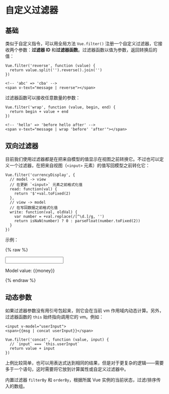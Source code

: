 # 自定义过滤器

## 基础

类似于自定义指令，可以用全局方法 `Vue.filter()` 注册一个自定义过滤器，它接收两个参数：**过滤器 ID** 和**过滤器函数**。过滤器函数以值为参数，返回转换后的值：

```
Vue.filter('reverse', function (value) {
  return value.split('').reverse().join('')
})
```

```
<!-- 'abc' => 'cba' -->
<span v-text="message | reverse"></span>
```

过滤器函数可以接收任意数量的参数：

```
Vue.filter('wrap', function (value, begin, end) {
  return begin + value + end
})
```

```
<!-- 'hello' => 'before hello after' -->
<span v-text="message | wrap 'before' 'after'"></span>
```

## 双向过滤器

目前我们使用过滤器都是在把来自模型的值显示在视图之前转换它。不过也可以定义一个过滤器，在把来自视图（`<input>` 元素）的值写回模型之前转化它：

```
Vue.filter('currencyDisplay', {
  // model -> view
  // 在更新 `<input>` 元素之前格式化值
  read: function(val) {
    return '$'+val.toFixed(2)
  },
  // view -> model
  // 在写回数据之前格式化值
  write: function(val, oldVal) {
    var number = +val.replace(/[^\d.]/g, '')
    return isNaN(number) ? 0 : parseFloat(number.toFixed(2))
  }
})
```

示例：

{% raw %}
<div id="two-way-filter-demo" class="demo">
  <input type="text" v-model="money | currencyDisplay">
  <p>Model value: {{money}}</p>
</div>
<script>
new Vue({
  el: '#two-way-filter-demo',
  data: {
    money: 123.45
  },
  filters: {
    currencyDisplay: {
      read: function(val) {
        return '$'+val.toFixed(2)
      },
      write: function(val, oldVal) {
        var number = +val.replace(/[^\d.]/g, '')
        return isNaN(number) ? 0 : parseFloat(number.toFixed(2))
      }
    }
  }
})
</script>
{% endraw %}

## 动态参数

如果过滤器参数没有用引号包起来，则它会在当前 vm 作用域内动态计算。另外，过滤器函数的 `this` 始终指向调用它的 vm。例如：

```
<input v-model="userInput">
<span>{{msg | concat userInput}}</span>
```

```
Vue.filter('concat', function (value, input) {
  // `input` === `this.userInput`
  return value + input
})
```

上例比较简单，也可以用表达式达到相同的结果，但是对于更复杂的逻辑——需要多于一个语句，这时需要将它放到计算属性或自定义过滤器中。

内置过滤器 `filterBy` 和 `orderBy`，根据所属 Vue 实例的当前状态，过滤/排序传入的数组。
